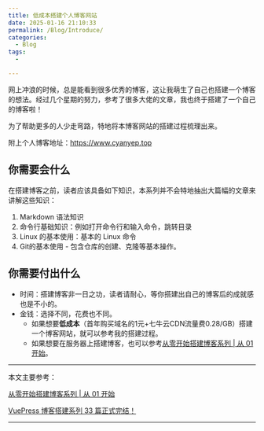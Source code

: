 ```yaml
---
title: 低成本搭建个人博客网站
date: 2025-01-16 21:10:33
permalink: /Blog/Introduce/
categories:
  - Blog
tags:
  - 

---
```




网上冲浪的时候，总是能看到很多优秀的博客，这让我萌生了自己也搭建一个博客的想法。经过几个星期的努力，参考了很多大佬的文章，我也终于搭建了一个自己的博客啦！

为了帮助更多的人少走弯路，特地将本博客网站的搭建过程梳理出来。



‍‍‍附上个人博客地址：https://www.cyanyep.top



## 你需要会什么

在搭建博客之前，读者应该具备如下知识，本系列并不会特地抽出大篇幅的文章来讲解这些知识：

1. Markdown 语法知识
2. 命令行基础知识：例如打开命令行和输入命令，跳转目录
3. Linux 的基本使用：基本的 Linux 命令
4. Git的基本使用 - 包含仓库的创建、克隆等基本操作。



##  你需要付出什么

- 时间：搭建博客非一日之功，读者请耐心，等你搭建出自己的博客后的成就感也是不小的。
- 金钱：选择不同，花费也不同。
  - 如果想要**低成本**（首年购买域名的1元+七牛云CDN流量费0.28/GB）搭建一个博客网站，就可以参考我的搭建过程。
  - 如果想要在服务器上搭建博客，也可以参考[从零开始搭建博客系列 | 从 01 开始](https://www.peterjxl.com/Blog/Introduce/#本系列讲什么)。


---



本文主要参考：

[从零开始搭建博客系列 | 从 01 开始](https://www.peterjxl.com/Blog/Introduce/#本系列讲什么)

[VuePress 博客搭建系列 33 篇正式完结！](https://github.com/mqyqingfeng/Blog/issues/279)

---

